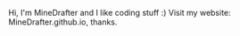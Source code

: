Hi, I'm MineDrafter and I like coding stuff :)                                                                                                                                 Visit my website: MineDrafter.github.io, thanks.
